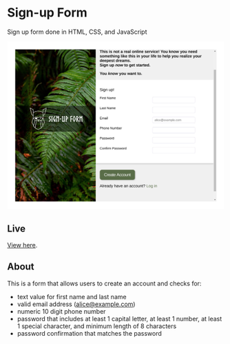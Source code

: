 # Sign-up Form
Sign up form done in HTML, CSS, and JavaScript

![](https://github.com/stochasticats/signup-form/blob/main/img/signup-form.jpg)

## Live
[View here](https://stochasticats.github.io/signup-form/).

## About
This is a form that allows users to create an account and checks for:

* text value for first name and last name
* valid email address (alice@example.com)
* numeric 10 digit phone number
* password that includes at least 1 capital letter, at least 1 number, at least 1 special character, and minimum length of 8 characters
* password confirmation that matches the password